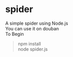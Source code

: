 # spider
A simple spider using Node.js 
</br>You can use it on douban
</br>To Begin
>npm install
</br>node spider.js
